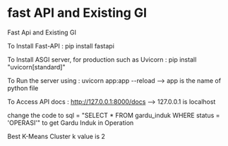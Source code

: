 # fast API and Existing GI

Fast Api and Existing GI

To Install Fast-API : pip install fastapi


To Install ASGI server, for production such as Uvicorn : pip install "uvicorn[standard]"


To Run the server using : uvicorn app:app --reload --> app is the name of python file


To Access API docs : http://127.0.0.1:8000/docs --> 127.0.0.1 is localhost 


change the code to sql = "SELECT * FROM gardu_induk WHERE status = 'OPERASI'" to get Gardu Induk in Operation


Best K-Means Cluster k value is 2
